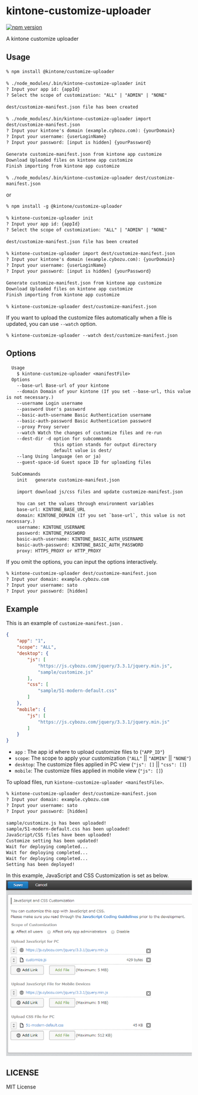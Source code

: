 # kintone-customize-uploader

[![npm version](https://badge.fury.io/js/%40kintone%2Fcustomize-uploader.svg)](https://badge.fury.io/js/%40kintone%2Fcustomize-uploader)

A kintone customize uploader

## Usage
```
% npm install @kintone/customize-uploader

% ./node_modules/.bin/kintone-customize-uploader init
? Input your app id: {appId}
? Select the scope of customization: "ALL" | "ADMIN" | "NONE"

dest/customize-manifest.json file has been created

% ./node_modules/.bin/kintone-customize-uploader import dest/customize-manifest.json
? Input your kintone's domain (example.cybozu.com): {yourDomain}
? Input your username: {userLoginName}
? Input your password: [input is hidden] {yourPassword}

Generate customize-manifest.json from kintone app customize
Download Uploaded files on kintone app customize
Finish importing from kintone app customize

% ./node_modules/.bin/kintone-customize-uploader dest/customize-manifest.json
```

or

```
% npm install -g @kintone/customize-uploader

% kintone-customize-uploader init
? Input your app id: {appId}
? Select the scope of customization: "ALL" | "ADMIN" | "NONE"

dest/customize-manifest.json file has been created

% kintone-customize-uploader import dest/customize-manifest.json
? Input your kintone's domain (example.cybozu.com): {yourDomain}
? Input your username: {userLoginName}
? Input your password: [input is hidden] {yourPassword}

Generate customize-manifest.json from kintone app customize
Download Uploaded files on kintone app customize
Finish importing from kintone app customize

% kintone-customize-uploader dest/customize-manifest.json
```

If you want to upload the customize files automatically when a file is updated, you can use `--watch` option.

```
% kintone-customize-uploader --watch dest/customize-manifest.json
```

## Options
```
  Usage
    $ kintone-customize-uploader <manifestFile>
  Options
    --base-url Base-url of your kintone
    --domain Domain of your kintone (If you set --base-url, this value is not necessary.)
    --username Login username
    --password User's password
    --basic-auth-username Basic Authentication username
    --basic-auth-password Basic Authentication password
    --proxy Proxy server
    --watch Watch the changes of customize files and re-run
    --dest-dir -d option for subcommands
                  this option stands for output directory
                  default value is dest/
    --lang Using language (en or ja)
    --guest-space-id Guest space ID for uploading files

  SubCommands
    init   generate customize-manifest.json

    import download js/css files and update customize-manifest.json

    You can set the values through environment variables
    base-url: KINTONE_BASE_URL
    domain: KINTONE_DOMAIN (If you set `base-url`, this value is not necessary.)
    username: KINTONE_USERNAME
    password: KINTONE_PASSWORD
    basic-auth-username: KINTONE_BASIC_AUTH_USERNAME
    basic-auth-password: KINTONE_BASIC_AUTH_PASSWORD
    proxy: HTTPS_PROXY or HTTP_PROXY
```

If you omit the options, you can input the options interactively.
```
% kintone-customize-uploader dest/customize-manifest.json
? Input your domain: example.cybozu.com
? Input your username: sato
? Input your password: [hidden]
```

## Example
This is an example of `customize-manifest.json` .
```json
{
    "app": "1",
    "scope": "ALL",
    "desktop": {
        "js": [
            "https://js.cybozu.com/jquery/3.3.1/jquery.min.js",
            "sample/customize.js"
        ],
        "css": [
            "sample/51-modern-default.css"
        ]
    },
    "mobile": {
        "js": [
            "https://js.cybozu.com/jquery/3.3.1/jquery.min.js"
        ]
    }
}
```
- `app` : The app id where to upload customize files to (`"APP_ID"`)
- `scope`: The scope to apply your customization (`"ALL"` || `"ADMIN"` || `"NONE"`)
- `desktop`: The customize files applied in PC view  (`"js": []` || `"css": []`)
- `mobile`: The customize files applied in mobile view (`"js": []`)

To upload files, run `kintone-customize-uploader <manifestFile>`.
```
% kintone-customize-uploader dest/customize-manifest.json
? Input your domain: example.cybozu.com
? Input your username: sato
? Input your password: [hidden]

sample/customize.js has been uploaded!
sample/51-modern-default.css has been uploaded!
JavaScript/CSS files have been uploaded!
Customize setting has been updated!
Wait for deploying completed...
Wait for deploying completed...
Wait for deploying completed...
Setting has been deployed!
```

In this example, JavaScript and CSS Customization is set as below.
![Example screenshot of JavaScript and CSS Customization](docs/example_setting.PNG)

## LICENSE
MIT License
